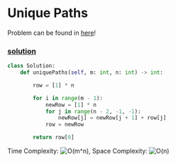 # Unique Paths

Problem can be found in [here](https://leetcode.com/problems/unique-paths/)!

### [solution](/DynamicProgramming/62-UniquePaths/solution.py)

```python
class Solution:
    def uniquePaths(self, m: int, n: int) -> int:

        row = [1] * n

        for i in range(m - 1):
            newRow = [1] * n
            for j in range(n - 2, -1, -1):
                newRow[j] = newRow[j + 1] + row[j]
            row = newRow

        return row[0]         
```

Time Complexity: ![O(m^n)](<https://latex.codecogs.com/svg.image?\inline&space;O(m^n)>), Space Complexity: ![O(n)](<https://latex.codecogs.com/svg.image?\inline&space;O(n)>)
